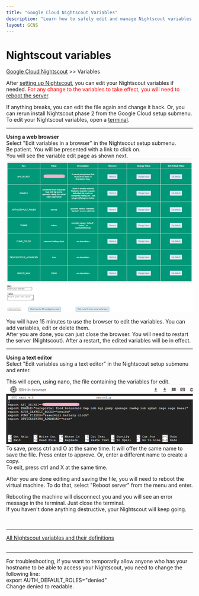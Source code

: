 ```yaml
---
title: "Google Cloud Nightscout Variables"
description: "Learn how to safely edit and manage Nightscout variables in Google Cloud—via browser or terminal—and apply changes with a server reboot. Documentation and help included."
layout: GCNS
---
```


# Nightscout variables  
[Google Cloud Nightscout](./GoogleCloud.md) >> Variables  
  
After [setting up Nightscout](./NS_setup.md), you can edit your Nightscout variables if needed.  <span style="color:red">For any change to the variables to take effect, you will need to [reboot the server](./Restart.md).</span>  
  
If anything breaks, you can edit the file again and change it back.  Or, you can rerun install Nightscout phase 2 from the Google Cloud setup submenu.  
To edit your Nightscout variables, open a [terminal](./Terminal.md).  
  
---  
  
**Using a web browser**  
Select "Edit variables in a browser" in the Nightscout setup submenu.  
Be patient.  You will be presented with a link to click on.  
You will see the variable edit page as shown next.  
![](./images/Server.png)  
  
You will have 15 minutes to use the browser to edit the variables.  You can add variables, edit or delete them.  
After you are done, you can just close the browser.  You will need to restart the server (Nightscout).  After a restart, the edited variables will be in effect.  
  
---  
  
**Using a text editor**  
Select "Edit variables using a text editor" in the Nightscout setup submenu and enter.  
  
This will open, using nano, the file containing the variables for edit.  
![](./images/nsconfig.png)  
To save, press ctrl and O at the same time.  It will offer the same name to save the file.  Press enter to approve.  Or, enter a different name to create a copy.  
To exit, press ctrl and X at the same time.  
  
After you are done editing and saving the file, you will need to reboot the virtual machine. To do that, select "Reboot server" from the menu and enter.  
  
Rebooting the machine will disconnect you and you will see an error message in the terminal. Just close the terminal.  
If you haven't done anything destructive, your Nightscout will keep going.  
   
<br/>  
  
---  
  
[All Nightscout variables and their definitions](https://github.com/nightscout/cgm-remote-monitor/blob/master/README.md#environment)  
<br/>  
  
---  
  
For troubleshooting, if you want to temporarily allow anyone who has your hostname to be able to access your Nightscout, you need to change the following line:  
export AUTH_DEFAULT_ROLES="denied"  
Change denied to readable.  

  
